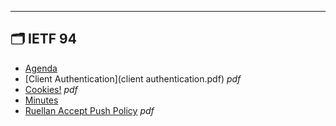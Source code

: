 

---

## 🗂️ IETF 94

- [Agenda](agenda.md) 
- [Client Authentication](client authentication.pdf) _pdf_
- [Cookies!](cookies!.pdf) _pdf_
- [Minutes](minutes.md) 
- [Ruellan Accept Push Policy](Ruellan-Accept-Push-Policy.pdf) _pdf_